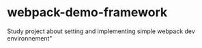 # webpack-demo-framework
Study project about setting and implementing simple webpack dev environnement"
